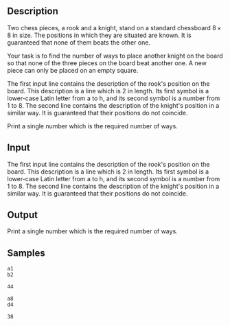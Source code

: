 ## Description

<div><p>Two chess pieces, a rook and a knight, stand on a standard chessboard <span class="tex-span">8 × 8</span> in size. The positions in which they are situated are known. It is guaranteed that none of them beats the other one.</p><p>Your task is to find the number of ways to place another knight on the board so that none of the three pieces on the board beat another one. A new piece can only be placed on an empty square.</p></div><div class="input-specification"><p>The first input line contains the description of the rook's position on the board. This description is a line which is 2 in length. Its first symbol is a lower-case Latin letter from <span class="tex-font-style-tt">a</span> to <span class="tex-font-style-tt">h</span>, and its second symbol is a number from 1 to 8. The second line contains the description of the knight's position in a similar way. It is guaranteed that their positions do not coincide.</p></div><div class="output-specification"><p>Print a single number which is the required number of ways.</p></div>


## Input

<p>The first input line contains the description of the rook's position on the board. This description is a line which is 2 in length. Its first symbol is a lower-case Latin letter from <span class="tex-font-style-tt">a</span> to <span class="tex-font-style-tt">h</span>, and its second symbol is a number from 1 to 8. The second line contains the description of the knight's position in a similar way. It is guaranteed that their positions do not coincide.</p>


## Output

<p>Print a single number which is the required number of ways.</p>


## Samples

```input1
a1
b2

```

```output1
44

```






```input2
a8
d4

```

```output2
38

```



